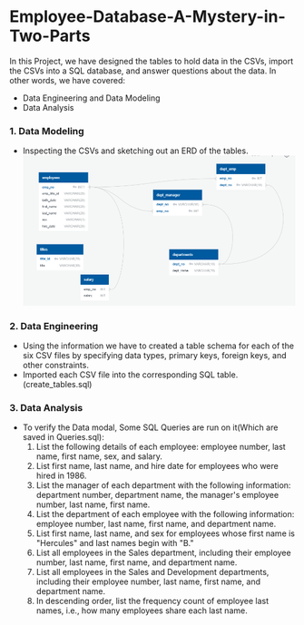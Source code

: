# Employee-Database-A-Mystery-in-Two-Parts

In this Project, we have designed the tables to hold data in the CSVs, import the CSVs into a SQL database, and answer questions about the data. 
In other words, we have covered:
 * Data Engineering and Data Modeling
 * Data Analysis
 
### 1. Data Modeling 
  * Inspecting the CSVs and sketching out an ERD of the tables.
  ![alt-text](https://github.com/shaveta08/Employee-Database-A-Mystery-in-Two-Parts/blob/master/ERD.PNG)
  
### 2. Data Engineering
  * Using the information we have to created a table schema for each of the six CSV files by specifying data types, primary keys, foreign keys, and other constraints.
  * Imported each CSV file into the corresponding SQL table.(create_tables.sql)
  
### 3. Data Analysis
  * To verify the Data modal, Some SQL Queries are run on it(Which are saved in Queries.sql):
      1. List the following details of each employee: employee number, last name, first name, sex, and salary.
      2. List first name, last name, and hire date for employees who were hired in 1986.
      3. List the manager of each department with the following information: department number, department name, the manager's employee number, last name, first name.
      4. List the department of each employee with the following information: employee number, last name, first name, and department name.
      5. List first name, last name, and sex for employees whose first name is "Hercules" and last names begin with "B."
      6. List all employees in the Sales department, including their employee number, last name, first name, and department name.
      7. List all employees in the Sales and Development departments, including their employee number, last name, first name, and department name.
      8. In descending order, list the frequency count of employee last names, i.e., how many employees share each last name.
      
